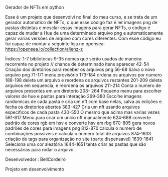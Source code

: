 Gerador de NFTs em python

Esse é um projeto que desenvolvi no final do meu curso, e se trata de um gerador automático de NFTs, o que esse código faz é ler imagens png
de pastas distintas e mesclar essas imagens para gerar NFTs, o codigo é capaz de mudar a Hue de uma determinado arquivo png e automaticamente gerar varias 
versões de arquivo com cores diferentes.
Com esse código eu fui capaz de montar a seguinte loja no opensea:
https://opensea.io/collection/alienz-z

Índices:
1-7 bibliotecas
9-35 nomes que serão usados de maneira recorrente no projeto // chance de determinado itens aparecer
42-54  Criação dos diretórios para receber os arquivos png
56-68 Salva o novo arquivo png
71-171  menu provisório
173-184 ordena os arquivos por numero
188-198 deleta um arquivo e reordena os arquivos restantes
201-209 deleta arquivos em sequencia, e reordena os arquivos
211-214 Conta o numero de arquivos presentes em um diretorio
208- 264  Pequeno menu para escolher valores de hue e pastas para interação
269-380 Escolhe imagens randomicas de cada pasta e cria um nft com base nelas, salva as edições e fecha os diretorios abertos
383-427 Cria um nft usando arquivos especificos de cada pasta
430-550 O mesmo que acima mas varias vezes
561-617 Menu para criar um unico nft manualmente
624-668 converte padrão de cores rgb em hsv e converte hsv em rbg
670-805 gera novos padrões de cores para imagens png
812-870 calcula o numero de combinações possiveis e calcula o numero total de arquivos
874-1633 criação de tags para organização no site  (parte dispensavel)
1639-1641 Seleciona uma cor aleatória
1644-1651 tenta criar as pastas que são necessárias para rodar o arquivo


Desenvolvedor : BellCordeiro

Projeto em desenvolvimento 
